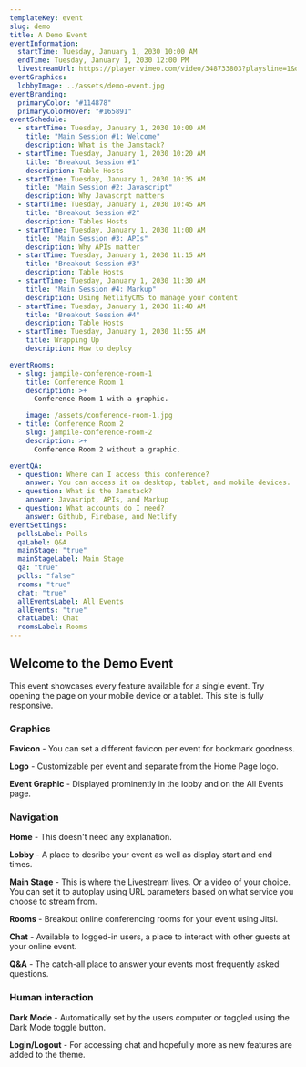 ```yaml
---
templateKey: event
slug: demo
title: A Demo Event
eventInformation:
  startTime: Tuesday, January 1, 2030 10:00 AM
  endTime: Tuesday, January 1, 2030 12:00 PM
  livestreamUrl: https://player.vimeo.com/video/348733803?playsline=1&quality=1080p&autoplay=1&muted=0
eventGraphics:
  lobbyImage: ../assets/demo-event.jpg
eventBranding:
  primaryColor: "#114878"
  primaryColorHover: "#165891"
eventSchedule:
  - startTime: Tuesday, January 1, 2030 10:00 AM
    title: "Main Session #1: Welcome"
    description: What is the Jamstack?
  - startTime: Tuesday, January 1, 2030 10:20 AM
    title: "Breakout Session #1"
    description: Table Hosts
  - startTime: Tuesday, January 1, 2030 10:35 AM
    title: "Main Session #2: Javascript"
    description: Why Javascrpt matters
  - startTime: Tuesday, January 1, 2030 10:45 AM
    title: "Breakout Session #2"
    description: Tables Hosts
  - startTime: Tuesday, January 1, 2030 11:00 AM
    title: "Main Session #3: APIs"
    description: Why APIs matter
  - startTime: Tuesday, January 1, 2030 11:15 AM
    title: "Breakout Session #3"
    description: Table Hosts
  - startTime: Tuesday, January 1, 2030 11:30 AM
    title: "Main Session #4: Markup"
    description: Using NetlifyCMS to manage your content
  - startTime: Tuesday, January 1, 2030 11:40 AM
    title: "Breakout Session #4"
    description: Table Hosts
  - startTime: Tuesday, January 1, 2030 11:55 AM
    title: Wrapping Up
    description: How to deploy

eventRooms:
  - slug: jampile-conference-room-1
    title: Conference Room 1
    description: >+
      Conference Room 1 with a graphic.

    image: /assets/conference-room-1.jpg
  - title: Conference Room 2
    slug: jampile-conference-room-2
    description: >+
      Conference Room 2 without a graphic.

eventQA:
  - question: Where can I access this conference?
    answer: You can access it on desktop, tablet, and mobile devices.
  - question: What is the Jamstack?
    answer: Javasript, APIs, and Markup
  - question: What accounts do I need?
    answer: Github, Firebase, and Netlify
eventSettings:
  pollsLabel: Polls
  qaLabel: Q&A
  mainStage: "true"
  mainStageLabel: Main Stage
  qa: "true"
  polls: "false"
  rooms: "true"
  chat: "true"
  allEventsLabel: All Events
  allEvents: "true"
  chatLabel: Chat
  roomsLabel: Rooms
---
```

## Welcome to the Demo Event

This event showcases every feature available for a single event. Try opening the page on your mobile device or a tablet. This site is fully responsive.

### Graphics

**Favicon** - You can set a different favicon per event for bookmark goodness.

**Logo** - Customizable per event and separate from the Home Page logo.

**Event Graphic** - Displayed prominently in the lobby and on the All Events page.

### Navigation

**Home** - This doesn't need any explanation.

**Lobby** - A place to desribe your event as well as display start and end times.

**Main Stage** - This is where the Livestream lives. Or a video of your choice. You can set it to autoplay using URL parameters based on what service you choose to stream from.

**Rooms** - Breakout online conferencing rooms for your event using Jitsi.

**Chat** - Available to logged-in users, a place to interact with other guests at your online event.

**Q&A** - The catch-all place to answer your events most frequently asked questions.

### Human interaction

**Dark Mode** - Automatically set by the users computer or toggled using the Dark Mode toggle button.

**Login/Logout** - For accessing chat and hopefully more as new features are added to the theme.